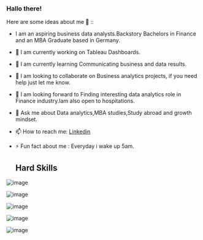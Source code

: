 ### Hallo there!

Here are some ideas about me 💬 ::

- I am an aspiring business data analysts.Backstory Bachelors in Finance and an MBA Graduate based in Germany.
  
- 🔭 I am currently working on Tableau Dashboards.
  
- 🌱 I am currently learning Communicating business and data results.
  
- 👯 I am looking to collaborate on Business analytics projects, if you need help just let me know.
  
- 🤔 I am looking forward to Finding interesting  data analytics role in Finance industry.Iam also open to hospitations.
  
- 💬 Ask me about Data analytics,MBA studies,Study abroad and growth mindset.
  
- 📫 How to reach me: [Linkedin](https://www.linkedin.com/in/maryandadle/)
  
- ⚡ Fun fact about me : Everyday i wake up 5am.
 


                           
  ##  Hard Skills

![image](https://github.com/Maryandadle/Maryandadle/assets/120597763/e51855f3-c045-403d-a22d-f7fda391c23f)


![image](https://github.com/Maryandadle/Maryandadle/assets/120597763/90d04a3a-6f08-4886-bdc7-a2ecf5173ff0)


![image](https://github.com/Maryandadle/Maryandadle/assets/120597763/b8778dcb-e890-40f7-a2ea-349036de619d)

![image](https://github.com/Maryandadle/Maryandadle/assets/120597763/1a4620e8-85b5-4185-97c0-178c9c904bf8)

![image](https://github.com/Maryandadle/Maryandadle/assets/120597763/55b1b494-651a-4723-8443-42a934ee3034)







